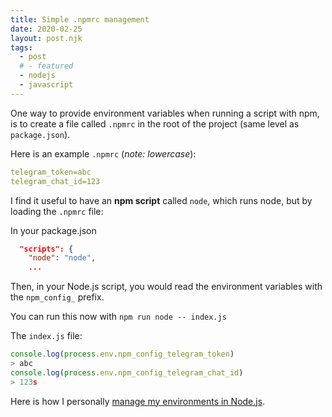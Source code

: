 ```yaml
---
title: Simple .npmrc management
date: 2020-02-25
layout: post.njk
tags:
  - post
  # - featured
  - nodejs
  - javascript
---
```


One way to provide environment variables when running a script with npm, is to create a file called `.npmrc` in the root of the project (same level as `package.json`).

Here is an example `.npmrc` (*note: lowercase*):

```yaml
telegram_token=abc
telegram_chat_id=123
```

I find it useful to have an **npm script** called `node`, which runs node, but by loading the `.npmrc` file:

In your package.json
```json
  "scripts": {
    "node": "node",
    ...
```

Then, in your Node.js script, you would read the environment variables with the `npm_config_` prefix.

You can run this now with `npm run node -- index.js`

The `index.js` file:

```js
console.log(process.env.npm_config_telegram_token)
> abc
console.log(process.env.npm_config_telegram_chat_id)
> 123s
```

Here is how I personally [manage my environments in Node.js](/posts/2020-02-08-Minimal-environments-with-dotenv-and-Node.js/).